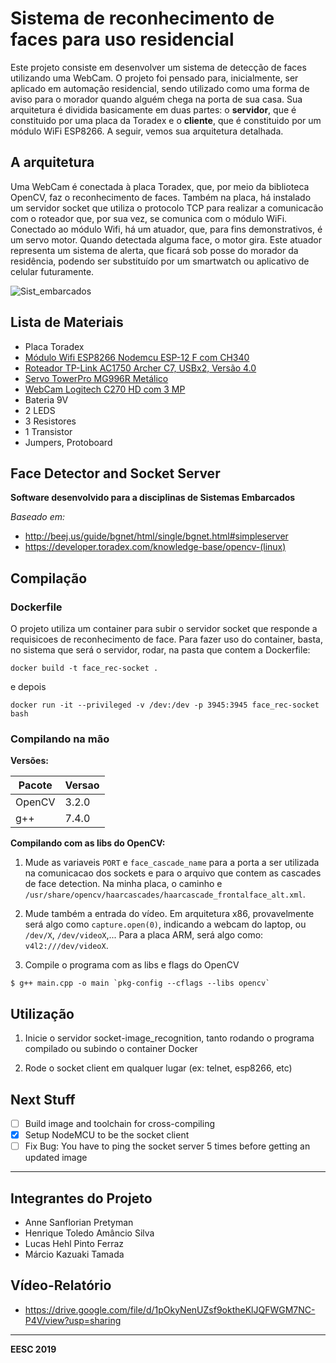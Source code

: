 # Sistema de reconhecimento de faces para uso residencial

Este projeto consiste em desenvolver um sistema de detecção de faces utilizando uma WebCam.
O projeto foi pensado para, inicialmente, ser aplicado em automação residencial, sendo
utilizado como uma forma de aviso para o morador quando alguém chega na porta de sua casa.
Sua arquitetura é dividida basicamente em duas partes: o **servidor**, que é constituido por 
uma placa da Toradex e o **cliente**, que é constituido por um módulo WiFi ESP8266. A seguir,
vemos sua arquitetura detalhada.

## A arquitetura

Uma WebCam é conectada à placa Toradex, que, por meio da biblioteca OpenCV, faz o reconhecimento
de faces. Também na placa, há instalado um servidor socket que utiliza o protocolo TCP para 
realizar a comunicacão com o roteador que, por sua vez, se comunica com o módulo WiFi.
Conectado ao módulo Wifi, há um atuador, que, para fins demonstrativos, é um servo motor.
Quando detectada alguma face, o motor gira. Este atuador representa um sistema de alerta, que 
ficará sob posse do morador da residência, podendo ser substituído por um smartwatch ou aplicativo
de celular futuramente.

![Sist_embarcados](https://user-images.githubusercontent.com/15917260/60630358-27eb4800-9dd0-11e9-8480-9c282552bfbf.png)

## Lista de Materiais 

- Placa Toradex
- [Módulo Wifi ESP8266 Nodemcu ESP-12 F com CH340](https://pt.aliexpress.com/item/NodeMcu-Lua-WIFI-development-board-based-on-the-ESP8266-Internet-of-things/32443964726.html?src=google&albslr=220578590&src=google&albch=shopping&acnt=494-037-6276&isdl=y&slnk=&plac=&mtctp=&albbt=Google_7_shopping&aff_platform=google&aff_short_key=UneMJZVf&&albagn=888888&albcp=1626568036&albag=65942329430&trgt=296904914040&crea=pt32443964726&netw=u&device=c&gclid=Cj0KCQjwpPHoBRC3ARIsALfx-_KhjD9Dkb1STRaHk6n5FtzH-hasCTEMFW4YdTQbAvpGQZqzyBTc_LEaAllNEALw_wcB&gclsrc=aw.ds)
- [Roteador TP-Link AC1750 Archer C7, USBx2, Versão 4.0](https://www.amazon.com.br/Roteador-TP-Link-AC1750-Archer-Vers%C3%A3o/dp/B00BUSDVBQ?tag=goog0ef-20&smid=A2P1KJPEKWNQPI&ascsubtag=go_958276976_46095487085_227548540242_aud-519888259198:pla-619540903576_c_)
- [Servo TowerPro MG996R Metálico](https://www.robocore.net/loja/servos/servo-towerpro-mg996r-metalico?gclid=Cj0KCQjwpPHoBRC3ARIsALfx-_JNA91HuvkCS4ewRt8Rn_2zqMHUNEQGbv1_TXIphOG0IIVh_E-hNJwaAlRhEALw_wcB)
- [WebCam Logitech C270 HD com 3 MP](https://www.amazon.com.br/WebCam-Logitech-Chamadas-Grava%C3%A7%C3%B5es-Widescreen/dp/B003PAOAWG?tag=goog0ef-20&smid=A1ZZFT5FULY4LN&ascsubtag=go_1672062633_70247349012_323744819265_pla-609607383072_c_)
- Bateria 9V
- 2 LEDS
- 3 Resistores
- 1 Transistor
- Jumpers, Protoboard

## Face Detector and Socket Server

**Software desenvolvido para a disciplinas de Sistemas Embarcados**

*Baseado em:*

- http://beej.us/guide/bgnet/html/single/bgnet.html#simpleserver
- https://developer.toradex.com/knowledge-base/opencv-(linux)

## Compilação

### Dockerfile

O projeto utiliza um container para subir o servidor socket que responde a requisicoes de
reconhecimento de face. Para fazer uso do container, basta, no sistema que será o servidor,
rodar, na pasta que contem a Dockerfile:

```
docker build -t face_rec-socket .
```

e depois 

```
docker run -it --privileged -v /dev:/dev -p 3945:3945 face_rec-socket bash
```

### Compilando na mão

**Versões:**

| Pacote | Versao |
| ------ | ------ |
| OpenCV | 3.2.0 |
| g++ | 7.4.0 |

**Compilando com as libs do OpenCV:**

1. Mude as variaveis `PORT` e `face_cascade_name` para a porta a ser utilizada na
comunicacao dos sockets e para o arquivo que contem as cascades de face detection.
Na minha placa, o caminho e `/usr/share/opencv/haarcascades/haarcascade_frontalface_alt.xml`.

2. Mude também a entrada do vídeo. Em arquitetura x86, provavelmente será algo
como `capture.open(0)`, indicando a webcam do laptop, ou `/dev/X`, `/dev/videoX`,...
Para a placa ARM, será algo como: `v4l2:///dev/videoX`.

3. Compile o programa com as libs e flags do OpenCV

```
$ g++ main.cpp -o main `pkg-config --cflags --libs opencv`
```

## Utilização

1. Inicie o servidor socket-image_recognition, tanto rodando o programa compilado
ou subindo o container Docker

2. Rode o socket client em qualquer lugar (ex: telnet, esp8266, etc)

## Next Stuff

- [ ] Build image and toolchain for cross-compiling
- [x] Setup NodeMCU to be the socket client
- [ ] Fix Bug: You have to ping the socket server 5 times before getting an updated image
______
## Integrantes do Projeto

- Anne Sanflorian Pretyman
- Henrique Toledo Amâncio Silva
- Lucas Hehl Pinto Ferraz
- Márcio Kazuaki Tamada

## Vídeo-Relatório

- https://drive.google.com/file/d/1pOkyNenUZsf9oktheKlJQFWGM7NC-P4V/view?usp=sharing
______

**EESC 2019**
